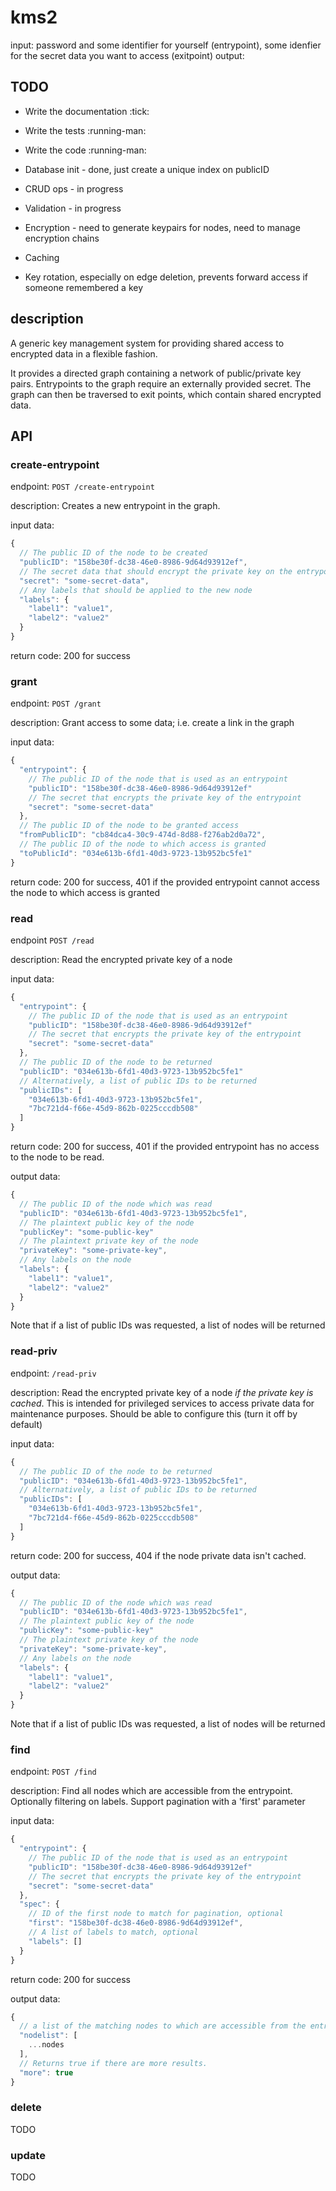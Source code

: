 # kms2
input: password and some identifier for yourself (entrypoint), 
       some idenfier for the secret data you want to access (exitpoint)
output: 
## TODO

* Write the documentation :tick:
* Write the tests :running-man:
* Write the code :running-man:

* Database init - done, just create a unique index on publicID
* CRUD ops - in progress
* Validation - in progress
* Encryption - need to generate keypairs for nodes, need to manage encryption chains
* Caching
* Key rotation, especially on edge deletion, prevents forward access if 
someone remembered a key

## description
A generic key management system for providing shared access to encrypted data
in a flexible fashion.   

It provides a directed graph containing a network of public/private key pairs. 
Entrypoints to the graph require an externally provided secret. The graph can 
then be traversed to exit points, which contain shared encrypted data. 

## API
### create-entrypoint
endpoint: `POST /create-entrypoint` 

description: Creates a new entrypoint in the graph. 

input data: 
```js
{  
  // The public ID of the node to be created
  "publicID": "158be30f-dc38-46e0-8986-9d64d93912ef",
  // The secret data that should encrypt the private key on the entrypoint
  "secret": "some-secret-data",
  // Any labels that should be applied to the new node
  "labels": {
    "label1": "value1",
    "label2": "value2"
  }
}
```

return code: 200 for success

### grant
endpoint: `POST /grant`

description: Grant access to some data; i.e. create a link in the graph

input data: 
```js
{
  "entrypoint": {
    // The public ID of the node that is used as an entrypoint
    "publicID": "158be30f-dc38-46e0-8986-9d64d93912ef"
    // The secret that encrypts the private key of the entrypoint
    "secret": "some-secret-data"
  },
  // The public ID of the node to be granted access
  "fromPublicID": "cb84dca4-30c9-474d-8d88-f276ab2d0a72",
  // The public ID of the node to which access is granted
  "toPublicId": "034e613b-6fd1-40d3-9723-13b952bc5fe1"
}
```

return code: 
  200 for success, 
  401 if the provided entrypoint cannot access the node to which access is granted

### read
endpoint `POST /read`

description: Read the encrypted private key of a node

input data: 
```js
{
  "entrypoint": {
    // The public ID of the node that is used as an entrypoint
    "publicID": "158be30f-dc38-46e0-8986-9d64d93912ef"
    // The secret that encrypts the private key of the entrypoint
    "secret": "some-secret-data"
  },
  // The public ID of the node to be returned
  "publicID": "034e613b-6fd1-40d3-9723-13b952bc5fe1"
  // Alternatively, a list of public IDs to be returned
  "publicIDs": [
    "034e613b-6fd1-40d3-9723-13b952bc5fe1",
    "7bc721d4-f66e-45d9-862b-0225cccdb508"
  ]
}
```

return code: 200 for success, 401 if the provided entrypoint has no access to the node to be read.

output data: 
```js
{
  // The public ID of the node which was read
  "publicID": "034e613b-6fd1-40d3-9723-13b952bc5fe1",
  // The plaintext public key of the node
  "publicKey": "some-public-key"
  // The plaintext private key of the node
  "privateKey": "some-private-key",
  // Any labels on the node
  "labels": {
    "label1": "value1",
    "label2": "value2"
  }
}
```
Note that if a list of public IDs was requested, a list of nodes will be returned

### read-priv
endpoint: `/read-priv`

description: Read the encrypted private key of a node _if the private key is cached_. This is intended for privileged services
to access private data for maintenance purposes. Should be able to configure this (turn it off by default)

input data: 
```js
{
  // The public ID of the node to be returned
  "publicID": "034e613b-6fd1-40d3-9723-13b952bc5fe1",
  // Alternatively, a list of public IDs to be returned
  "publicIDs": [
    "034e613b-6fd1-40d3-9723-13b952bc5fe1",
    "7bc721d4-f66e-45d9-862b-0225cccdb508"
  ]
}
```

return code: 200 for success, 404 if the node private data isn't cached. 

output data: 
```js
{
  // The public ID of the node which was read
  "publicID": "034e613b-6fd1-40d3-9723-13b952bc5fe1",
  // The plaintext public key of the node
  "publicKey": "some-public-key"
  // The plaintext private key of the node
  "privateKey": "some-private-key",
  // Any labels on the node
  "labels": {
    "label1": "value1",
    "label2": "value2"
  }
}
```
Note that if a list of public IDs was requested, a list of nodes will be returned

### find
endpoint: `POST /find`

description: Find all nodes which are accessible from the entrypoint.
Optionally filtering on labels. Support pagination with a 'first' parameter

input data: 
```js
{
  "entrypoint": {
    // The public ID of the node that is used as an entrypoint
    "publicID": "158be30f-dc38-46e0-8986-9d64d93912ef"
    // The secret that encrypts the private key of the entrypoint
    "secret": "some-secret-data"
  },
  "spec": {
    // ID of the first node to match for pagination, optional
    "first": "158be30f-dc38-46e0-8986-9d64d93912ef",
    // A list of labels to match, optional
    "labels": []
  }
}
```

return code: 200 for success

output data: 
```js
{
  // a list of the matching nodes to which are accessible from the entrypoint
  "nodelist": [
    ...nodes
  ],
  // Returns true if there are more results.
  "more": true
}
```

### delete
TODO

### update
TODO